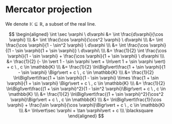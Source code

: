 # Mercator projection

We denote $\mathbb{K} \subseteq \mathbb{R}$, a subset of the real line. 

$$
\begin{aligned} 
\int \sec \varphi \ d\varphi &=  \int \frac{d\varphi}{\cos \varphi} \\\ 
 &=  \int \frac{\cos \varphi}{\cos^2 \varphi} \ d\varphi \\\ 
 &=  \int \frac{\cos \varphi}{1 - \sin^2 \varphi} \ d\varphi \\\ 
 &=  \int \frac{\cos \varphi}{(1 - \sin \varphi)(1 + \sin \varphi)} \ d\varphi\ \\\ 
 &= \frac{1}{2} \int \frac{\cos \varphi}{1 - \sin \varphi} + \frac{\cos \varphi}{1 + \sin \varphi} \ d\varphi \\\ 
 &= \frac{1}{2} (- \ln \vert 1 - \sin \varphi \vert + \ln\vert 1 + \sin \varphi \vert) + c \ , c \in \mathbb{K} \\\ 
 &= \frac{1}{2} \ln\Bigl\vert\frac{1 + \sin \varphi}{1 - \sin \varphi} \Bigr\vert + c \ , c \in \mathbb{K} \\\ 
 &= \frac{1}{2} \ln\Bigl\vert\frac{1 + \sin \varphi}{1 - \sin \varphi} \times \frac{1 + \sin \varphi}{1 + \sin \varphi} \Bigr\vert + c \ , c \in \mathbb{K} \\\ 
  &=  \frac{1}{2} \ln\Bigl\vert\frac{(1 + \sin \varphi)^2}{1 - \sin^2 \varphi}\Bigr\vert + c \ , c \in \mathbb{K} \\\ 
 &=  \frac{1}{2} \ln\Bigl\vert\frac{(1 + \sin \varphi)^2}{\cos^2 \varphi}\Bigr\vert + c \ , c \in \mathbb{K} \\\ 
 &=  \ln\Bigl\vert\frac{1}{\cos \varphi} + \frac{\sin \varphi}{\cos \varphi}\Bigr\vert + c \ , c \in \mathbb{K} \\\ 
 &=  \ln\vert\sec \varphi + \tan \varphi\vert + c \\\ \blacksquare
\end{aligned}
$$
